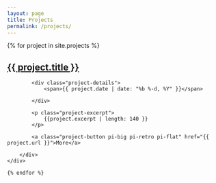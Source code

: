 ```yaml
---
layout: page
title: Projects
permalink: /projects/
---
```



<!-- Start of the section project-loop-->
<section class="project-loop container-fluid">
    {% for project in site.projects %}
    <div class="row single-project">
        <div>
            <h1 class="project-title"><a href="{{ project.url | prepend: site.baseurl }}">{{ project.title }}</a></h1>

            <div class="project-details">
                <span>{{ project.date | date: "%b %-d, %Y" }}</span>

            </div>

            <p class="project-excerpt">
                {{project.excerpt | length: 140 }}
            </p>

            <a class="project-button pi-big pi-retro pi-flat" href="{{ project.url }}">More</a>

        </div>
    </div>

    {% endfor %}
</section>




